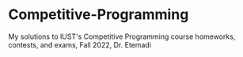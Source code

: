 # Competitive-Programming
My solutions to IUST's Competitive Programming course homeworks, contests, and exams, Fall 2022, Dr. Etemadi
